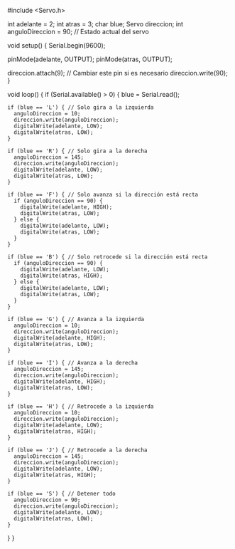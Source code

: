 #include <Servo.h>

int adelante = 2;
int atras = 3;
char blue;
Servo direccion;
int anguloDireccion = 90; // Estado actual del servo

void setup() {
  Serial.begin(9600);

  pinMode(adelante, OUTPUT);
  pinMode(atras, OUTPUT);

  direccion.attach(9); // Cambiar este pin si es necesario
  direccion.write(90);
}

void loop() {
  if (Serial.available() > 0) {
    blue = Serial.read();

    if (blue == 'L') { // Solo gira a la izquierda
      anguloDireccion = 10;
      direccion.write(anguloDireccion);
      digitalWrite(adelante, LOW);
      digitalWrite(atras, LOW);
    }

    if (blue == 'R') { // Solo gira a la derecha
      anguloDireccion = 145;
      direccion.write(anguloDireccion);
      digitalWrite(adelante, LOW);
      digitalWrite(atras, LOW);
    }

    if (blue == 'F') { // Solo avanza si la dirección está recta
      if (anguloDireccion == 90) {
        digitalWrite(adelante, HIGH);
        digitalWrite(atras, LOW);
      } else {
        digitalWrite(adelante, LOW);
        digitalWrite(atras, LOW);
      }
    }

    if (blue == 'B') { // Solo retrocede si la dirección está recta
      if (anguloDireccion == 90) {
        digitalWrite(adelante, LOW);
        digitalWrite(atras, HIGH);
      } else {
        digitalWrite(adelante, LOW);
        digitalWrite(atras, LOW);
      }
    }

    if (blue == 'G') { // Avanza a la izquierda
      anguloDireccion = 10;
      direccion.write(anguloDireccion);
      digitalWrite(adelante, HIGH);
      digitalWrite(atras, LOW);
    }

    if (blue == 'I') { // Avanza a la derecha
      anguloDireccion = 145;
      direccion.write(anguloDireccion);
      digitalWrite(adelante, HIGH);
      digitalWrite(atras, LOW);
    }

    if (blue == 'H') { // Retrocede a la izquierda
      anguloDireccion = 10;
      direccion.write(anguloDireccion);
      digitalWrite(adelante, LOW);
      digitalWrite(atras, HIGH);
    }

    if (blue == 'J') { // Retrocede a la derecha
      anguloDireccion = 145;
      direccion.write(anguloDireccion);
      digitalWrite(adelante, LOW);
      digitalWrite(atras, HIGH);
    }

    if (blue == 'S') { // Detener todo
      anguloDireccion = 90;
      direccion.write(anguloDireccion);
      digitalWrite(adelante, LOW);
      digitalWrite(atras, LOW);
    }
  }
}
